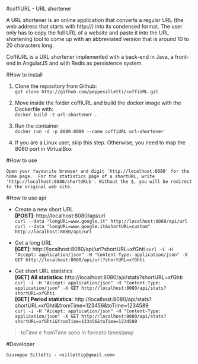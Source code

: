 #coffiURL - URL shortener

A URL shortener is an online application that converts a regular URL (the web address that starts with http://) into its condensed format. The user only has to copy the full URL of a website and paste it into the URL shortening tool to come up with an abbreviated version that is around 10 to 20 characters long.

CoffiURL is a URL shortener implemented with a back-end in Java, a front-end in AngularJS and with Redis as persistence system.

#How to install

1. Clone the repository from Github:  
    `git clone http://github.com/peppesilletti/coffiURL.git`

2. Move inside the folder coffiURL and build the docker image with the Dockerfile with:  
    `docker build -t url-shortener .`

3. Run the container  
    `docker run -d -p 8080:8080 --name coffiURL url-shortener`

4. If you are a Linux user, skip this step. Otherwise, you need         to map the 8080 port in VirtualBox

#How to use

`Open your favourite browser and digit 'http://localhost:8080' for the home page. 
For the statistics page of a shortURL, write 'http://localhost:8080/shortURL$'. Without the $, you will be redirect to the original web site.`

#How to use api

* Create a new short URL  
**[POST]**: http://localhost:8080/api/url  
`curl --data "longURL=www.google.it" http://localhost:8080/api/url`  
`curl --data "longURL=www.google.it&shortURL=custom" http://localhost:8080/api/url`

* Get a long URL  
**[GET]**: http://localhost:8080/api/url?shortURL=xfGhti
`curl -i -H "Accept: application/json" -H "Content-Type: application/json" -X GET http://localhost:8080/api/url?shortURL=xfGhti`  

* Get short URL statistics  
**[GET] All statistics**: http://localhost:8080/api/stats?shortURL=xfGhti  
`curl -i -H "Accept: application/json" -H "Content-Type: application/json" -X GET http://localhost:8080/api/stats?shortURL=xfGhti`    
**[GET] Period statistics**: http://localhost:8080/api/stats?shortURL=xfGhti&fromTime=123456&toTime=1234589  
`curl -i -H "Accept: application/json" -H "Content-Type: application/json" -X GET http://localhost:8080/api/stats?shortURL=xfGhti&fromTime=123456&toTime=1234589` 
>toTime e fromTime sono in formato timestamp 

#Developer

`Giuseppe Silletti - <sillettig@gmail.com>`


